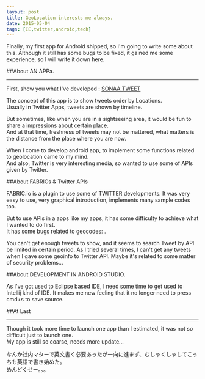 ```yaml
---
layout: post
title: GeoLocation interests me always.
date: 2015-05-04
tags: [IE,twitter,android,tech]
---
```


Finally, my first app for Android shipped, so I'm going to write some about this.
Although it still has some bugs to be fixed, it gained me some experience, so I will write it down here.

##About AN APPa.  
***

First, show you what I've developed : [SONAA TWEET](https://play.google.com/store/apps/details?id=com.sonaatweet.koya.sonaa)
  
The concept of this app is to show tweets order by Locations.  
Usually in Twitter Apps, tweets are shown by timeline.  
  
But sometimes, like when you are in a sightseeing area, it would be fun to share a impressions about certain place.  
And at that time, freshness of tweets may not be mattered, what matters is the distance from the place where you are now.
  
When I come to develop android app, to implement some functions related to geolocation came to my mind.  
And also, Twitter is very interesting media, so wanted to use some of APIs given by Twitter. 
    

##About FABRICs & Twitter APIs
  
FABRIC.io is a plugin to use some of TWITTER developments. 
It was very easy to use, very graphical introduction, implements many sample codes too. 
  
But to use APIs in a apps like my apps, it has some difficulty to achieve what I wanted to do first.  
It has some bugs related to geocodes: []().  
  
You can't get enough tweets to show, and it seems to search Tweet by API be limited in certain period.
As I tried several times, I can't get any tweets when I gave some geoinfo to Twitter API.
Maybe it's related to some matter of security problems...

##About DEVELOPMENT IN ANDROID STUDIO.

As I've got used to Eclipse based IDE, I need some time to get used to Intellij kind of IDE.
It makes me new feeling that it no longer need to press cmd+s to save source.  
  
##At Last  
***
    
Though it took more time to launch one app than I estimated, it was not so difficult just to launch one.  
My app is still so coarse, needs more update...  
  
  
なんか社内マターで英文書く必要あったが一向に進まず、むしゃくしゃしてこっちも英語で書き始めた。  
めんどくせー。。。
